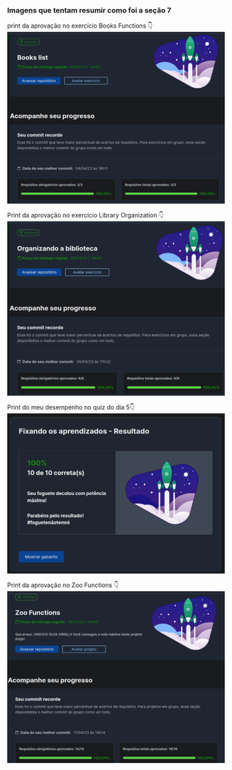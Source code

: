 ### Imagens que tentam resumir como foi a seção 7

print da aprovação no exercício Books Functions :point_down:
<br>
<img src="https://github.com/vinicius-virgilli/trybe-exercicios/blob/main/1%20-%20Fundamentos/7%20-%20Higher%20Order%20Functions%20do%20JavaScript%20ES6/imagens/print%20aprova%C3%A7%C3%A3o%20no%20Books%20Functions.png" alt="print da aprovação no exercício Books Functions">
<br>

Print da aprovação no exercício Library Organization :point_down:
<br>
<img src="https://github.com/vinicius-virgilli/trybe-exercicios/blob/main/1%20-%20Fundamentos/7%20-%20Higher%20Order%20Functions%20do%20JavaScript%20ES6/imagens/print%20da%20aprova%C3%A7%C3%A3o%20no%20exerc%C3%ADcio%20Library%20Organization.png" alt="Print da aprovação no exercício Library Organization">
<br>

Print do meu desempenho no quiz do dia 5:point_down:
<br>
<img src="https://github.com/vinicius-virgilli/trybe-exercicios/blob/main/1%20-%20Fundamentos/7%20-%20Higher%20Order%20Functions%20do%20JavaScript%20ES6/imagens/Print%20do%20meu%20desempenho%20no%20quiz.png" alt="Print do meu desempenho no quiz">
<br>

Print da aprovação no Zoo Functions :point_down:
<br>
<img src="https://github.com/vinicius-virgilli/trybe-exercicios/blob/main/1%20-%20Fundamentos/7%20-%20Higher%20Order%20Functions%20do%20JavaScript%20ES6/imagens/prinnt%20da%20aprova%C3%A7%C3%A3o%20no%20Zoo%20Functions.png" alt="Print da aprovação no Zoo Functions">
